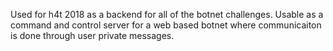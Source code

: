 Used for h4t 2018 as a backend for all of the botnet challenges.
Usable as a command and control server for a web based botnet where communicaiton is done through user private messages.